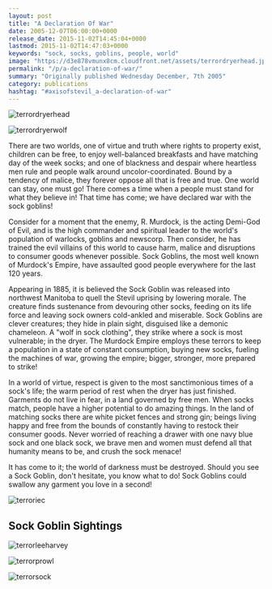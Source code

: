 ```yaml
---
layout: post
title: "A Declaration Of War"
date: 2005-12-07T06:00:00+0000
release_date: 2015-11-02T14:45:04+0000
lastmod: 2015-11-02T14:47:03+0000
keywords: "sock, socks, goblins, people, world"
image: "https://d3e878vmunx8cm.cloudfront.net/assets/terrordryerhead.jpg"
permalink: "/p/a-declaration-of-war/"
summary: "Originally published Wednesday December, 7th 2005"
category: publications
hashtag: "#axisofstevil_a-declaration-of-war"
---
```


[id_1]: https://d3e878vmunx8cm.cloudfront.net/assets/terrordryerhead.jpg "terrordryerhead"[id_2]: https://d3e878vmunx8cm.cloudfront.net/assets/terrordryerwolf.jpg "terrordryerwolf"[id_3]: https://d3e878vmunx8cm.cloudfront.net/assets/terroriec.jpg "terroriec"[id_4]: https://d3e878vmunx8cm.cloudfront.net/assets/terrorleeharvey.jpg "terrorleeharvey"[id_5]: https://d3e878vmunx8cm.cloudfront.net/assets/terrorontheprowl.jpg "terrorprowl"[id_6]: https://d3e878vmunx8cm.cloudfront.net/assets/terrorsockposiedtoattack.jpg "terrorsock"
![terrordryerhead][id_1]

![terrordryerwolf][id_2]

There are two worlds, one of virtue and truth where rights to property exist, children can be free, to enjoy well-balanced breakfasts and have matching day of the week socks; and one of blackness and despair where heartless men rule and people walk around uncolor-coordinated. Bound by a tendency of malice, they forever oppose all that is free and true. One world can stay, one must go! There comes a time when a people must stand for what they believe in! That time has come; we have declared war with the sock goblins! 

Consider for a moment that the enemy, R. Murdock, is the acting Demi-God of Evil, and is the high commander and spiritual leader to the world's population of warlocks, goblins and newscorp. Then consider, he has trained the evil villains of this world to cause harm, malice and disruptions to consumer goods whenever possible. Sock Goblins, the most well known of Murdock's Empire, have assaulted good people everywhere for the last 120 years. 

Appearing in 1885, it is believed the Sock Goblin was released into northwest Manitoba to quell the Stevil uprising by lowering morale. The creature finds sustenance from devouring other socks, feeding on its life force and leaving sock owners cold-ankled and miserable. Sock Goblins are clever creatures; they hide in plain sight, disguised like a demonic chameleon. A "wolf in sock clothing", they strike where a sock is most vulnerable; in the dryer. The Murdock Empire employs these terrors to keep a population in a state of constant consumption, buying new socks, fueling the machines of war, growing the empire; bigger, stronger, more prepared to strike! 

In a world of virtue, respect is given to the most sanctimonious times of a sock's life; the warm period of rest when the dryer has just finished. Garments do not live in fear, in a land governed by free men. When socks match, people have a higher potential to do amazing things. In the land of matching socks there are white picket fences and strong gin; beings living happy and free from the bounds of constantly having to restock their consumer goods. Never worried of reaching a drawer with one navy blue sock and one black sock, we brave men and women must defend all that humanity means to be, and crush the sock menace! 

It has come to it; the world of darkness must be destroyed. Should you see a Sock Goblin, don't hesitate, you know what to do! Sock Goblins could swallow any garment you love in a second!

![terroriec][id_3]

## Sock Goblin Sightings ##

![terrorleeharvey][id_4]

![terrorprowl][id_5]

![terrorsock][id_6]
